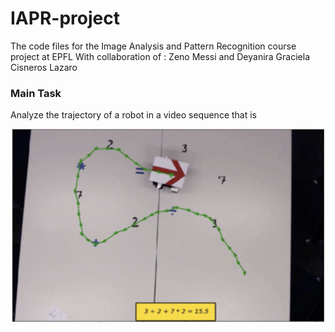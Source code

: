 # IAPR-project
The code files for the Image Analysis and Pattern Recognition course project at EPFL 
With collaboration of : Zeno Messi and Deyanira Graciela Cisneros Lazaro 

### Main Task 
Analyze the trajectory of a robot in a video sequence that is 

![alt text](https://github.com/aymenbahroun/IAPR-project/blob/main/iapr_output_example.png?raw=true)
